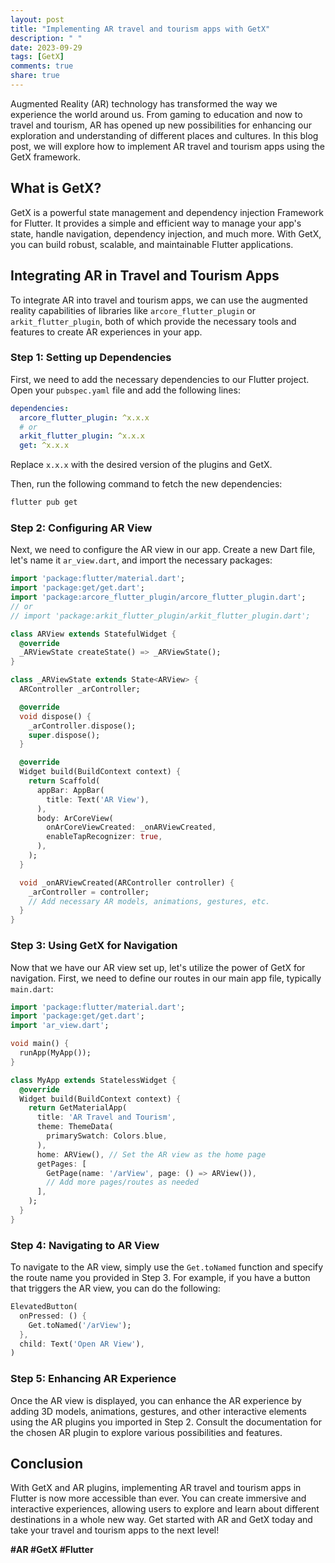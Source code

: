 ```yaml
---
layout: post
title: "Implementing AR travel and tourism apps with GetX"
description: " "
date: 2023-09-29
tags: [GetX]
comments: true
share: true
---
```


Augmented Reality (AR) technology has transformed the way we experience the world around us. From gaming to education and now to travel and tourism, AR has opened up new possibilities for enhancing our exploration and understanding of different places and cultures. In this blog post, we will explore how to implement AR travel and tourism apps using the GetX framework.

## What is GetX?

GetX is a powerful state management and dependency injection Framework for Flutter. It provides a simple and efficient way to manage your app's state, handle navigation, dependency injection, and much more. With GetX, you can build robust, scalable, and maintainable Flutter applications.

## Integrating AR in Travel and Tourism Apps

To integrate AR into travel and tourism apps, we can use the augmented reality capabilities of libraries like `arcore_flutter_plugin` or `arkit_flutter_plugin`, both of which provide the necessary tools and features to create AR experiences in your app.

### Step 1: Setting up Dependencies

First, we need to add the necessary dependencies to our Flutter project. Open your `pubspec.yaml` file and add the following lines:

```yaml
dependencies:
  arcore_flutter_plugin: ^x.x.x
  # or
  arkit_flutter_plugin: ^x.x.x
  get: ^x.x.x
```

Replace `x.x.x` with the desired version of the plugins and GetX.

Then, run the following command to fetch the new dependencies:

```bash
flutter pub get
```

### Step 2: Configuring AR View

Next, we need to configure the AR view in our app. Create a new Dart file, let's name it `ar_view.dart`, and import the necessary packages:

```dart
import 'package:flutter/material.dart';
import 'package:get/get.dart';
import 'package:arcore_flutter_plugin/arcore_flutter_plugin.dart';
// or
// import 'package:arkit_flutter_plugin/arkit_flutter_plugin.dart';

class ARView extends StatefulWidget {
  @override
  _ARViewState createState() => _ARViewState();
}

class _ARViewState extends State<ARView> {
  ARController _arController;

  @override
  void dispose() {
    _arController.dispose();
    super.dispose();
  }

  @override
  Widget build(BuildContext context) {
    return Scaffold(
      appBar: AppBar(
        title: Text('AR View'),
      ),
      body: ArCoreView(
        onArCoreViewCreated: _onARViewCreated,
        enableTapRecognizer: true,
      ),
    );
  }

  void _onARViewCreated(ARController controller) {
    _arController = controller;
    // Add necessary AR models, animations, gestures, etc.
  }
}
```

### Step 3: Using GetX for Navigation

Now that we have our AR view set up, let's utilize the power of GetX for navigation. First, we need to define our routes in our main app file, typically `main.dart`:

```dart
import 'package:flutter/material.dart';
import 'package:get/get.dart';
import 'ar_view.dart';

void main() {
  runApp(MyApp());
}

class MyApp extends StatelessWidget {
  @override
  Widget build(BuildContext context) {
    return GetMaterialApp(
      title: 'AR Travel and Tourism',
      theme: ThemeData(
        primarySwatch: Colors.blue,
      ),
      home: ARView(), // Set the AR view as the home page
      getPages: [
        GetPage(name: '/arView', page: () => ARView()),
        // Add more pages/routes as needed
      ],
    );
  }
}
```

### Step 4: Navigating to AR View

To navigate to the AR view, simply use the `Get.toNamed` function and specify the route name you provided in Step 3. For example, if you have a button that triggers the AR view, you can do the following:

```dart
ElevatedButton(
  onPressed: () {
    Get.toNamed('/arView');
  },
  child: Text('Open AR View'),
)
```

### Step 5: Enhancing AR Experience

Once the AR view is displayed, you can enhance the AR experience by adding 3D models, animations, gestures, and other interactive elements using the AR plugins you imported in Step 2. Consult the documentation for the chosen AR plugin to explore various possibilities and features.

## Conclusion

With GetX and AR plugins, implementing AR travel and tourism apps in Flutter is now more accessible than ever. You can create immersive and interactive experiences, allowing users to explore and learn about different destinations in a whole new way. Get started with AR and GetX today and take your travel and tourism apps to the next level!

**#AR #GetX #Flutter**